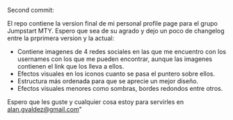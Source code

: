 Second commit: 

El repo contiene la version final de mi personal profile page para el grupo Jumpstart MTY. Espero que sea de su agrado y dejo un poco de changelog entre la prprimera version y la actual:

* Contiene imagenes de 4 redes sociales en las que me encuentro con los usernames con los que me pueden encontrar, aunque las imagenes contienen el link que los lleva a ellos.
* Efectos visuales en los iconos cuanto se pasa el puntero sobre ellos.
* Estructura más ordenada para que se aprecie un mejor diseño.
* Efectos visuales menores como sombras, bordes redondos entre otros.

Espero que les guste y cualquier cosa estoy para servirles en alan.gvaldez@gmail.com"
